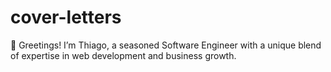 # cover-letters
👋 Greetings! I’m Thiago, a seasoned Software Engineer with a unique blend of expertise in web development and business growth.
